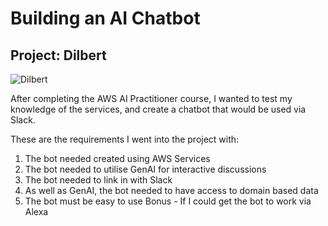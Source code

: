 # Building an AI Chatbot
## Project: Dilbert
![Dilbert]([http://url/to/img.png](https://i0.wp.com/morfema.press/wp-content/uploads/2022/10/Dilbert.jpg?w=2560&ssl=1))


After completing the AWS AI Practitioner course, I wanted to test my knowledge of the services, and create a chatbot that would be used via Slack. 

These are the requirements I went into the project with:
1. The bot needed created using AWS Services
2. The bot needed to utilise GenAI for interactive discussions
3. The bot needed to link in with Slack
4. As well as GenAI, the bot needed to have access to domain based data
5. The bot must be easy to use
Bonus - If I could get the bot to work via Alexa
